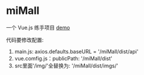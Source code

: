 # miMall
一个 Vue.js 练手项目
  [demo](https://xmanhua.github.io/miMall/dist) 

代码要修改配置:
1. main.js:  axios.defaults.baseURL = '/miMall/dist/api'
2. vue.comfig.js：publicPath: '/miMall/dist'
 3. src里面'/img/'全替换为: '/miMall/dist/imgs/'

